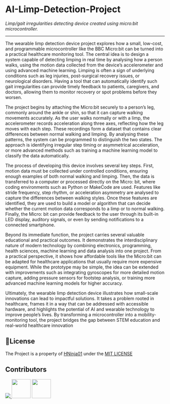 # AI-Limp-Detection-Project
*Limp/gait irregularities detecting device created using micro:bit microcontroller.* 
<br>
***
<p>The wearable limp detection device project explores how a small, low-cost, and programmable microcontroller like the BBC Micro:bit can be turned into a practical healthcare monitoring tool. The central idea is to design a system capable of detecting limping in real time by analysing how a person walks, using the motion data collected from the device’s accelerometer and using advanced machine learning. Limping is often a sign of underlying conditions such as leg injuries, post-surgical recovery issues, or neurological disorders. Having a tool that can automatically identify such gait irregularities can provide timely feedback to patients, caregivers, and doctors, allowing them to monitor recovery or spot problems before they worsen.</p>
<p>The project begins by attaching the Micro:bit securely to a person’s leg, commonly around the ankle or shin, so that it can capture walking movements accurately. As the user walks normally or with a limp, the accelerometer records acceleration along three axes, reflecting how the leg moves with each step. These recordings form a dataset that contains clear differences between normal walking and limping. By analysing these patterns, the system can be programmed to distinguish the two states. The approach is identifying irregular step timing or asymmetrical acceleration, or more advanced methods such as training a machine learning model to classify the data automatically.</p>
<p>The process of developing this device involves several key steps. First, motion data must be collected under controlled conditions, ensuring enough examples of both normal walking and limping. Then, the data is transferred to a computer or processed directly on the Micro: bit, where coding environments such as Python or MakeCode are used. Features like stride frequency, step rhythm, or acceleration asymmetry are analysed to capture the differences between walking styles. Once these features are identified, they are used to build a model or algorithm that can decide whether the current motion data corresponds to a limp or to normal walking. Finally, the Micro: bit can provide feedback to the user through its built-in LED display, auditory signals, or even by sending notifications to a connected smartphone.</p>
<p>Beyond its immediate function, the project carries several valuable educational and practical outcomes. It demonstrates the interdisciplinary nature of modern technology by combining electronics, programming, health sciences, machine learning and data analysis into one project. From a practical perspective, it shows how affordable tools like the Micro:bit can be adapted for healthcare applications that usually require more expensive equipment. While the prototype may be simple, the idea can be extended with improvements such as integrating gyroscopes for more detailed motion capture, adding pressure sensors for footstep analysis, or training more advanced machine learning models for higher accuracy.</p>
<p>Ultimately, the wearable limp detection device illustrates how small-scale innovations can lead to impactful solutions. It takes a problem rooted in healthcare, frames it in a way that can be addressed with accessible hardware, and highlights the potential of AI and wearable technology to improve people’s lives. By transforming a microcontroller into a mobility-monitoring tool, the project bridges the gap between STEM education and real-world healthcare innovation</p>
<h2>📝License</h2>
The Project is a property of <a href="https://github.com/HNinja01">HNinja01</a> under the <a href="https://github.com/HNinja01/AI-Limp-Detection-Project/blob/main/LICENSE">MIT LICENSE</a>
<h2> Contributors </h2>
<a href="https://github.com/HNinja01/AI-limp-detection-project/graphs/contributors">
  <img src="https://contrib.rocks/image?repo=HNinja01/AI-limp-detection-project" />
</a> 
<a href="https://github.com/niteshdeswal879-blip"><img src="https://avatars.githubusercontent.com/u/224573626?v=4" width="60" height="60"></a>
<a href="https://github.com/sattu13-bit"><img src="https://avatars.githubusercontent.com/u/224455567?v=4" width="60" height="60"></a>

